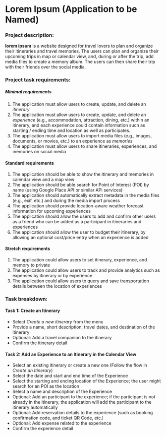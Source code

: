 # Lorem Ipsum (Application to be Named)

### Project description:

[//]: # "Mapnap is a mobile app designed for anyone looking to manage a busy schedule. It is designed to manage daily routines and notify users on time-based and location-based events in response to stored user data. Location and time triggers, settings, associated events, and usage data will be stored in Mapnap's database. Additional features (depending on time) include theme support, snoozing options, and social media integration."

**lorem ipsum** is a website designed for travel lovers to plan and organize their itineraries and travel memories.
The users can plan and organize their upcoming trips in map or calendar view, and, during or after the trip, add media files to create a memory album.
The users can then share their trip with their friends over the social media.

### Project task requirements:

##### Minimal requirements

1. The application must allow users to create, update, and delete an _itinerary_
2. The application must allow users to create, update, and delete an _experience_ (e.g., accommodation, attraction, dining, etc.) within an itinerary, and each experience could contain information such as starting / ending time and location as well as participates.
3. The application must allow users to import media files (e.g., images, documents, or movies, etc.) to an experience as _memories_
4. The application must allow users to share itineraries, experiences, and memories on social media

#### Standard requirements

1. The application should be able to show the itinerary and memories in calendar view and a map view
2. The application should be able search for Point of Interest (POI) by name (using Google Place API or similar API services)
3. The application should automatically extract metadata in the media files (e.g., exif, etc.) and during the media import process
4. The application should provide location-aware weather forecast information for upcoming experiences
5. The application should allow the users to add and confirm other users as a friend who can be added as a participant in itineraries and experiences
6. The application should allow the user to budget their itinerary, by allowing an optional cost/price entry when an experience is added

#### Stretch requirements

1. The application could allow users to set itinerary, experience, and memory to private
2. The application could allow users to track and provide analytics such as expenses by itinerary or by experience
3. The application could allow users to query and save transportation details between the location of experiences

### Task breakdown:

#### Task 1: Create an Itinerary

- Select _Create a new itinerary_ from the menu
- Provide a name, short description, travel dates, and destination of the itinerary
- Optional: Add a travel companion to the itinerary
- Confirm the itinerary detail

#### Task 2: Add an Experience to an Itinerary in the Calendar View

- Select an existing itinerary or create a new one (Follow the flow in _Create an Itinerary_)
- Select the date and start and end time of the Experience
- Select the starting and ending location of the Experience; the user might search for an POI as the location
- Select a name and description of the Experience
- Optional: Add an participant to the experience; if the participant is not already in the itinerary, the application will add the participant to the itinerary automatically
- Optional: Add reservation details to the experience (such as booking confirmation code, and ticket QR Code, etc.)
- Optional: Add expense related to the experience
- Confirm the experience detail

[//]: #
[//]: # "### Project task requirements:"
[//]: # "##### Minimal requirements"
[//]: # "1. The application must display a notification when a specific location is reached."
[//]: # "2. The application must display a notification at a specified time."
[//]: # "3. The application must support recurring triggers for notifications."
[//]: # "4. The application must provide alarm/notification functionality for events."
[//]: # "5. The application must allow users to add, update, and delete triggers and events."
[//]: #
[//]: # "##### Standard requirements"
[//]: # "1. The application should enable users to create workflows or sequences of actions."
[//]: # "2. The application should support snooze and priority settings for notifications."
[//]: # "3. The application should include user authentication and authorization features."
[//]: # "4. The application should provide the option to share triggers and events with friends."
[//]: # "5. The application should generate analytics reports summarizing actions such as snooze and cancel."
[//]: # "6. The user should be able to see a summary of their tasks and time spent on each task with a relevant visual (eg. Bar chart, Line Chart)"
[//]: # "7. The application should be able to record and store task specific data for eg. time, location, duration."
[//]: #
[//]: # "##### Stretch requirements"
[//]: # "1. The application could include support for music events, such as playing a specific song as a notification."
[//]: # "2. The application could adapt its behavior based on user actions, such as snoozing or taking specific actions."
[//]: # "3. The application could offer customization options for themes and visual appearance."
[//]: #
[//]: # "### Task breakdown:"
[//]: # "##### Task 1: Location based triggers"
[//]: # "- Point of interest (POI): type in address or name a point of interest"
[//]: # "- Map view: image of map with marker on POI"
[//]: # '- Customization: user can rename POI (i.e. "Home", "Work")'
[//]: # "- Confirmation: user confirms POI and whether it's one-time or recurring"
[//]: #
[//]: # "##### Task 2: Alarm / notification event"
[//]: # "- Threshold: set a reminder (i.e. alarm that triggers 2 minutes before event) & select option of being alerted at a location or time"
[//]: # "- Arrival: sends a notification (pop-up) whenever the trigger is fired"
[//]: # "- Type: choose to set up one-time or recurring notifications"
[//]: # "- Confirmation & cancellations: ability to modify the next event when alarmed"
[//]: #
[//]: # "### Prototypes"
[//]: #
[//]: # "1. Time-Based trigger feature. "
[//]: # "![IMG_3240 2](https://github.com/jessaberry/MapNap/assets/64464531/af5be1d1-9130-4049-a593-e52ee8e7e926)"
[//]: #
[//]: # "2. Alarm/Notification events feature."
[//]: # "![20230522_204602](https://github.com/jessaberry/MapNap/assets/64464531/81ce569e-fcc4-4c44-b91a-5ccab2741c25)"
